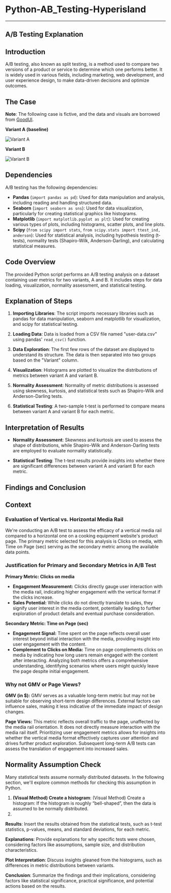 # Python-AB_Testing-Hyperisland

---

## A/B Testing Explanation

## Introduction

A/B testing, also known as split testing, is a method used to compare two versions of a product or service to determine which one performs better. It is widely used in various fields, including marketing, web development, and user experience design, to make data-driven decisions and optimize outcomes.

## The Case

**Note**: The following case is fictive, and the data and visuals are borrowed from [GoodUI](https://goodui.org/patterns/126/tests/411/).

**Variant A (baseline)**

![Variant A](https://github.com/barisyukselcoding/Python-AB_Testing-Hyperisland/assets/135212402/19f80412-7584-43e7-a1ca-97276c390dba)

**Variant B**

![Variant B](https://github.com/barisyukselcoding/Python-AB_Testing-Hyperisland/assets/135212402/3c13b7db-907e-4b3a-9a3e-d4a1cca138ca)

## Dependencies

A/B testing has the following dependencies:

- **Pandas** (`import pandas as pd`): Used for data manipulation and analysis, including reading and handling structured data.
- **Seaborn** (`import seaborn as sns`): Used for data visualization, particularly for creating statistical graphics like histograms.
- **Matplotlib** (`import matplotlib.pyplot as plt`): Used for creating various types of plots, including histograms, scatter plots, and line plots.
- **Scipy** (`from scipy import stats`, `from scipy.stats import ttest_ind, anderson`): Used for statistical analysis, including hypothesis testing (t-tests), normality tests (Shapiro-Wilk, Anderson-Darling), and calculating statistical measures.

## Code Overview

The provided Python script performs an A/B testing analysis on a dataset containing user metrics for two variants, A and B. It includes steps for data loading, visualization, normality assessment, and statistical testing.

## Explanation of Steps

1. **Importing Libraries**: The script imports necessary libraries such as pandas for data manipulation, seaborn and matplotlib for visualization, and scipy for statistical testing.
   
2. **Loading Data**: Data is loaded from a CSV file named "user-data.csv" using pandas' `read_csv()` function.
   
3. **Data Exploration**: The first few rows of the dataset are displayed to understand its structure. The data is then separated into two groups based on the "Variant" column.
   
4. **Visualization**: Histograms are plotted to visualize the distributions of metrics between variant A and variant B.
   
5. **Normality Assessment**: Normality of metric distributions is assessed using skewness, kurtosis, and statistical tests such as Shapiro-Wilk and Anderson-Darling tests.
   
6. **Statistical Testing**: A two-sample t-test is performed to compare means between variant A and variant B for each metric.

## Interpretation of Results

- **Normality Assessment**: Skewness and kurtosis are used to assess the shape of distributions, while Shapiro-Wilk and Anderson-Darling tests are employed to evaluate normality statistically.
  
- **Statistical Testing**: The t-test results provide insights into whether there are significant differences between variant A and variant B for each metric.

## Findings and Conclusion

## Context

### Evaluation of Vertical vs. Horizontal Media Rail

We're conducting an A/B test to assess the efficacy of a vertical media rail compared to a horizontal one on a cooking equipment website's product page. The primary metric selected for this analysis is Clicks on media, with Time on Page (sec) serving as the secondary metric among the available data points.

### Justification for Primary and Secondary Metrics in A/B Test

**Primary Metric: Clicks on media**

- **Engagement Measurement:** Clicks directly gauge user interaction with the media rail, indicating higher engagement with the vertical format if the clicks increase.
- **Sales Potential:** While clicks do not directly translate to sales, they signify user interest in the media content, potentially leading to further exploration of product details and eventual purchase consideration.

**Secondary Metric: Time on Page (sec)**

- **Engagement Signal:** Time spent on the page reflects overall user interest beyond initial interaction with the media, providing insight into user engagement with the content.
- **Complement to Clicks on Media:** Time on page complements clicks on media by indicating how long users remain engaged with the content after interacting. Analyzing both metrics offers a comprehensive understanding, identifying scenarios where users might quickly leave the page despite initial engagement.

### Why not GMV or Page Views?

**GMV (in $):** GMV serves as a valuable long-term metric but may not be suitable for observing short-term design differences. External factors can influence sales, making it less indicative of the immediate impact of design changes.

**Page Views:** This metric reflects overall traffic to the page, unaffected by the media rail orientation. It does not directly measure interaction with the media rail itself. Prioritizing user engagement metrics allows for insights into whether the vertical media format effectively captures user attention and drives further product exploration. Subsequent long-term A/B tests can assess the translation of engagement into increased sales.

## Normality Assumption Check

Many statistical tests assume normally distributed datasets. In the following section, we'll explore common methods for checking this assumption in Python.

1. **(Visual Method) Create a histogram**: (Visual Method) Create a histogram: If the histogram is roughly “bell-shaped”, then the data is assumed to be normally distributed.
2. 

**Results**: Insert the results obtained from the statistical tests, such as t-test statistics, p-values, means, and standard deviations, for each metric.

**Explanations**: Provide explanations for why specific tests were chosen, considering factors like assumptions, sample size, and distribution characteristics.

**Plot Interpretation**: Discuss insights gleaned from the histograms, such as differences in metric distributions between variants.

**Conclusion**: Summarize the findings and their implications, considering factors like statistical significance, practical significance, and potential actions based on the results.
